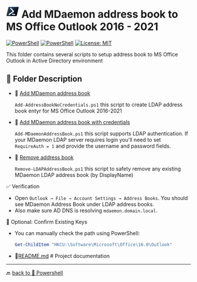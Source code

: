 # <img src="../../../Assets/Powershell.svg" width="35" alt="PowerShell"> Add MDaemon address book to MS Office Outlook 2016 - 2021 

[![PowerShell](https://custom-icon-badges.demolab.com/badge/.-Microsoft-blue.svg?style=flat&logo=powershell-core-eyecatch32&logoColor=white)](https://learn.microsoft.com/en-us/powershell/scripting/install/installing-powershell-on-windows?view=powershell-7.5)
[![PowerShell](https://img.shields.io/badge/PowerShell-5.1%2B-blue?logo=powershell)](https://docs.microsoft.com/en-us/powershell/)
[![License: MIT](https://img.shields.io/badge/License-MIT-green.svg)](https://opensource.org/licenses/MIT)

This folder contains several scripts to setup address book to MS Office Outlook
in Active Directory environment

## 📂 Folder Description

- 📂 [Add MDaemon address book](./Add-AddressBookNoCredentials.ps1)

  `Add-AddressBookNoCredentials.ps1` this script to create LDAP address book entyr for MS Office Outlook 2016-2021

- 📂 [Add MDaemon address book with credentials](./Add-MDaemonAddressBook.ps1)
  
  `Add-MDaemonAddressBook.ps1` this script supports LDAP authentication. If your MDaemon LDAP server requires login you'll need to set `RequireAuth = 1` and provide the username and password fields.
  
- 📂 [Remove address book](./Remove-LDAPAddressBook.ps1)
  
  `Remove-LDAPAddressBook.ps1` this script to safety remove any existing MDaemon LDAP    address book (by DisplayName)
  
✅ Verification

- Open `Outlook → File → Account Settings → Address Books`.
   You should see MDaemon Address Book under LDAP address books.
- Also make sure AD DNS is resolving `mdaemon.domain.local`.

🧪 Optional: Confirm Existing Keys

- You can manually check the path using PowerShell:

  ```powershell
  Get-ChildItem "HKCU:\Software\Microsoft\Office\16.0\Outlook"
  ```

- 📄[README.md](ReadMe.md)                   # Project documentation

---

🔙 [back to 📂 Powershell](../)

